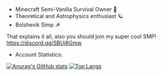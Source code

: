 - Minecraft Semi-Vanilla Survival Owner :christmas_tree:	
- Theoretical and Astrophysics enthusiast :ringed_planet:
- Bolshevik Simp ☭

That explains it all, also you should join my super cool SMP! https://discord.gg/SBUj8Gmw

- Account Statistics:

[![Anurag's GitHub stats](https://github-readme-stats.vercel.app/api?username=Normolo)](https://github.com/anuraghazra/github-readme-stats)
[![Top Langs](https://github-readme-stats.vercel.app/api/top-langs/?username=Normolo)](https://github.com/anuraghazra/github-readme-stats)

